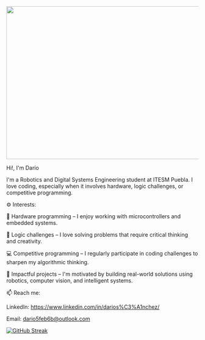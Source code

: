 
<img src="https://github.com/user-attachments/assets/0452eb86-8f8d-4097-939e-e3dcee47980a" width="600" height="400"/>


Hi!, I'm Darío

I'm a Robotics and Digital Systems Engineering student at ITESM Puebla. I love coding, especially when it involves hardware, logic challenges, or competitive programming.

⚙️ Interests:

🤖 Hardware programming – I enjoy working with microcontrollers and embedded systems.

🧩 Logic challenges – I love solving problems that require critical thinking and creativity.

💻 Competitive programming – I regularly participate in coding challenges to sharpen my algorithmic thinking.

🚀 Impactful projects – I'm motivated by building real-world solutions using robotics, computer vision, and intelligent systems.


📫 Reach me:

LinkedIn: https://www.linkedin.com/in/darios%C3%A1nchez/

Email: dario5feb6b@outlook.com

[![GitHub Streak](https://github-readme-streak-stats.herokuapp.com?user=DarioASP&theme=tokyonight)](https://git.io/streak-stats)


